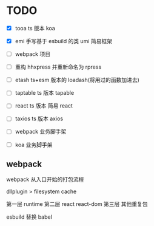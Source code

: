 # TODO

- [x] tooa ts 版本 koa
- [x] emi 手写基于 esbuild 的类 umi 简易框架
- [ ] webpack 项目

- [ ] 重构 hhxpress 并重新命名为 rpress

- [ ] etash ts+esm 版本的 loadash(将用过的函数加进去)
- [ ] taptable ts 版本 tapable
- [ ] react ts 版本 简易 react
- [ ] taxios ts 版本 axios

- [ ] webpack 业务脚手架
- [ ] koa 业务脚手架

## webpack

webpack 从入口开始的打包流程

dllplugin > filesystem cache

第一层 runtime
第二层 react react-dom
第三层 其他重复包

esbuild 替换 babel
